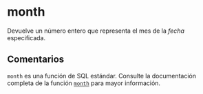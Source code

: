 ﻿---
SidebarGroup: "Funciones de fecha"
Autogenerated: true
---

# month

Devuelve un número entero que representa el mes de la *fecha* especificada.

## Comentarios 

`month` es una función de SQL estándar. Consulte la documentación completa de la función [`month`](https://learn.microsoft.com/es-es/sql/t-sql/functions/month-transact-sql) para mayor información.
